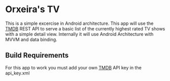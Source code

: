 # Orxeira's TV
This is a simple excercise in Android architecture. This app will use the [TMDB](https://www.themoviedb.org/) REST API to serve a basic list of the currently highest rated TV shows with a simple detail view. Internally it will use Android Architecture with MVVM and data binding.
## Build Requirements
For this app to work you must add your own [TMDB](https://www.themoviedb.org/) API key in the api_key.xml
